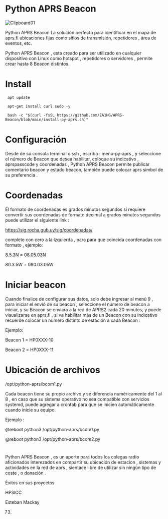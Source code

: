 # Python APRS Beacon

![Clipboard01](https://github.com/EA1HG/APRS-Beacon/assets/6223547/b7d41b6d-b4f4-4062-a8e9-ba9239b30fdc)





Python APRS Beacon
La solución perfecta para identificar en el mapa de aprs.fi ubicaciones fijas como sitios de transmisión, repetidores , área de eventos, etc.

Python APRS Beacon , esta creado para ser utilizado en cualquier dispositivo con Linux como hotspot , repetidores o servidores , permite crear hasta 8 Beacon distintos.

# Install
   
```
 apt update 

 apt-get install curl sudo -y
 
 bash -c "$(curl -fsSL https://github.com/EA1HG/APRS-Beacon/blob/main/install-py-aprs.sh)"

```
# Configuración 

Desde de su consola terminal o ssh , escriba : 
menu-py-aprs , y  seleccione el número de Beacon que desea habilitar, coloque su indicativo , aprspasscode y coordenadas , Python APRS Beacon permite publicar comentario beacon y estado beacon, también puede colocar aprs simbol de su preferencia .

# Coordenadas 

El formato de coordenadas es grados minutos segundos si requiere convertir sus coordenadas de formato decimal a grados minutos segundos puede utilizar el siguiente link : 

https://sig.rocha.gub.uy/sig/coordenadas/

complete con cero a la izquierda , para para que coincida coordenadas con formato , ejemplo:

 8.5.3N  =  08.05.03N

 80.3.5W  =  080.03.05W


# Iniciar beacon 

Cuando finalice de configurar sus datos, solo debe ingresar al menú 9 , para iniciar el envió de su beacon , seleccione el número de beacon a iniciar, y su Beacon se enviara a la red de APRS2 cada 20 minutos, y puede visualizarse en aprs.fi ,  si va habilitar más de un Beacon con su indicativo recuerde colocar un numero distinto de estación a cada Beacon : 

Ejemplo:

   Beacon 1 = HP0XXX-10

   Beacon 2 = HP0XXX-11


#

# Ubicación de archivos 

/opt/python-aprs/bcom1.py

Cada beacon tiene su propio archivo y se diferencia numéricamente del 1 al 8 , en caso que su sistema operativo no sea compatible con servicios systemd, puede agregar a crontab para que se inicien automáticamente cuando inicie su equipo.

Ejemplo : 

@reboot python3 /opt/python-aprs/bcom1.py

@reboot python3 /opt/python-aprs/bcom2.py


#

Python APRS Beacon , es un aporte para todos los colegas radio aficionados interezados en compartir su ubicación de estacion , sistemas y actividades en la red de aprs , sientace libre de utilizar sin ningún tipo de coste , o donación .

Éxitos en sus proyectos 

HP3ICC

Esteban Mackay 

73.

